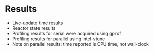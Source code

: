 # Results

- Live-update time results
- Reactor state results
- Profiling results for serial were acquired using gprof
- Profiling results for parallel using intel-vtune
- Note on parallel results: time reported is CPU time, not wall-clock
